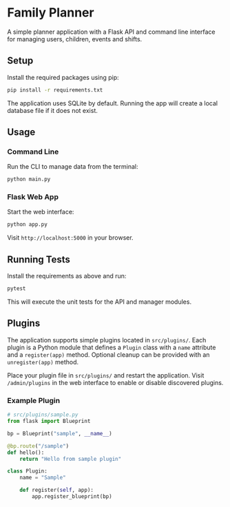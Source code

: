 # Family Planner

A simple planner application with a Flask API and command line interface for managing users, children, events and shifts.

## Setup

Install the required packages using pip:

```bash
pip install -r requirements.txt
```

The application uses SQLite by default. Running the app will create a local database file if it does not exist.

## Usage

### Command Line
Run the CLI to manage data from the terminal:

```bash
python main.py
```

### Flask Web App
Start the web interface:

```bash
python app.py
```

Visit `http://localhost:5000` in your browser.

## Running Tests

Install the requirements as above and run:

```bash
pytest
```

This will execute the unit tests for the API and manager modules.

## Plugins

The application supports simple plugins located in `src/plugins/`. Each plugin
is a Python module that defines a `Plugin` class with a `name` attribute and a
`register(app)` method. Optional cleanup can be provided with an
`unregister(app)` method.

Place your plugin file in `src/plugins/` and restart the application. Visit
`/admin/plugins` in the web interface to enable or disable discovered plugins.

### Example Plugin

```python
# src/plugins/sample.py
from flask import Blueprint

bp = Blueprint("sample", __name__)

@bp.route("/sample")
def hello():
    return "Hello from sample plugin"

class Plugin:
    name = "Sample"

    def register(self, app):
        app.register_blueprint(bp)
```
